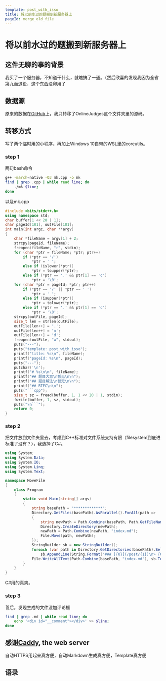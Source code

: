 ```yaml
---
template: post_with_isso
title: 将以前水过的题搬到新服务器上
pageId: merge_old_file
---
```


# 将以前水过的题搬到新服务器上

## 这件无聊的事的背景
我买了一个服务器，不知道干什么，就瞎搞了一通。（然后欣喜的发现我因为全省第九而退役，这个东西没卵用了

## 数据源
原来的数据在[GitHub](https://github.com/TooYoungTooSimp/my_solutions)上，我只转移了OnlineJudges这个文件夹里的源码。

## 转移方式
写了两个临时用的小程序，再加上Windows 10自带的WSL里的coreutils。

### step 1
两句bash命令
```bash
g++ -march=native -O3 mk.cpp -o mk
find | grep .cpp | while read line; do
    ./mk $line;
done
```
以及mk.cpp
```cpp
#include <bits/stdc++.h>
using namespace std;
char buffer[1 << 20 | 1];
char pageId[101], outFile[101];
int main(int argc, char **argv)
{
    char *fileName = argv[1] + 2;
    strcpy(pageId, fileName);
    freopen(fileName, "r", stdin);
    for (char *ptr = fileName; *ptr; ptr++)
        if (*ptr == '/')
            *ptr = ' ';
        else if (islower(*ptr))
            *ptr = toupper(*ptr);
        else if (*ptr == '.' && ptr[1] == 'c')
            *ptr = '\0';
    for (char *ptr = pageId; *ptr; ptr++)
        if (*ptr == '/' || *ptr == ' ')
            *ptr = '_';
        else if (isupper(*ptr))
            *ptr = tolower(*ptr);
        else if (*ptr == '.' && ptr[1] == 'c')
            *ptr = '\0';
    strcpy(outFile, pageId);
    size_t len = strlen(outFile);
    outFile[len++] = '.';
    outFile[len++] = 'm';
    outFile[len++] = 'd';
    freopen(outFile, "w", stdout);
    puts("---");
    puts("template: post_with_isso");
    printf("title: %s\n", fileName);
    printf("pageId: %s\n", pageId);
    puts("---");
    putchar('\n');
    printf("# %s\n\n", fileName);
    printf("## 题目大意\n暂无\n\n");
    printf("## 题目解法\n暂无\n\n");
    printf("## RTFC\n\n");
    puts("```cpp");
    size_t sz = fread(buffer, 1, 1 << 20 | 1, stdin);
    fwrite(buffer, 1, sz, stdout);
    puts("\n```");
    return 0;
}
```
### step 2
把文件放到文件夹里去，考虑到C++标准对文件系统支持有限（filesystem到底进标准了没有？），我选择了C#。
```cs
using System;
using System.Data;
using System.IO;
using System.Linq;
using System.Text;

namespace MoveFile
{
    class Program
    {
        static void Main(string[] args)
        {
            string basePath = "*************";
            Directory.GetFiles(basePath).AsParallel().ForAll(path =>
            {
                string newPath = Path.Combine(basePath, Path.GetFileNameWithoutExtension(path));
                Directory.CreateDirectory(newPath);
                newPath = Path.Combine(newPath, "index.md");
                File.Move(path, newPath);
            });
            StringBuilder sb = new StringBuilder();
            foreach (var path in Directory.GetDirectories(basePath).Select(p => Path.GetFileName(p)))
                sb.AppendLine(String.Format("### [{0}](/post/{1})\n> {0}\n", path.Replace('_', ' ').ToUpper(), path));
            File.WriteAllText(Path.Combine(basePath, "index.md"), sb.ToString());
        }
    }
}

```
C#用的真爽。
### step 3
善后，发现生成的文件没加评论框
```bash
find | grep .md | while read line; do
    echo '<div id="__comment"></div>' >> $line;
done
```
## 感谢[Caddy](https://caddyserver.com/), the web server
自动HTTPS用起来真方便，自动Markdown生成真方便，Template真方便

## 语录
> <span id="poem"></span>

<script>$(function(){$.ajax('/api/poem?rnd='+Date.now()+Math.random()).done(function(data){$('#poem').text(data);});});</script>

<div id="__comment"></div>